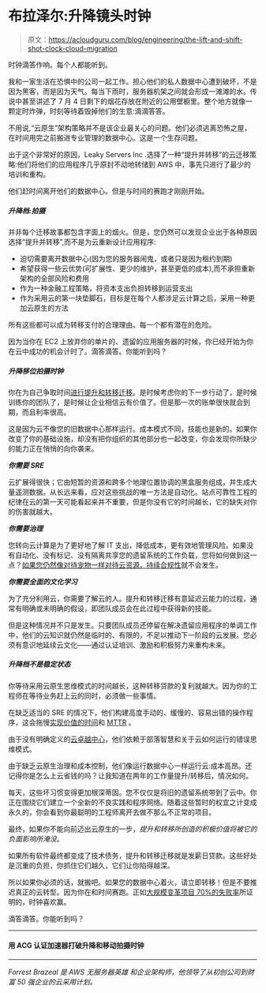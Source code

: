 # 布拉泽尔:升降镜头时钟

> 原文：<https://acloudguru.com/blog/engineering/the-lift-and-shift-shot-clock-cloud-migration>

时钟滴答作响。每个人都能听到。

我和一家生活在恐惧中的公司一起工作。担心他们的私人数据中心遭到破坏，不是因为黑客，而是因为天气。每当下雨时，服务器机架之间就会形成一滩滩的水。传说中甚至讲述了 7 月 4 日剩下的烟花存放在附近的公用壁橱里。整个地方就像一颗定时炸弹，时刻等待着毁掉他们的生意:滴滴答答。

不用说,“云原生”架构策略并不是该企业最关心的问题。他们必须逃离恐怖之屋，在时间用完之前搬进专业管理的数据中心。这是一个生存问题。

出于这个非常好的原因，Leaky Servers Inc .选择了一种“提升并转移”的云迁移策略:他们将他们的应用程序几乎原封不动地转储到 AWS 中，事先只进行了最少的培训和重构。

他们赶时间离开他们的数据中心。但是与时间的赛跑才刚刚开始。

##### **升降档:拍摄**

并非每个迁移故事都包含字面上的烟火。但是，您仍然可以发现企业出于各种原因选择“提升并转移”,而不是为云重新设计应用程序:

*   迫切需要离开数据中心(因为您的服务器闹鬼，或者只是因为租约到期)
*   希望获得一些云优势(可扩展性、更少的维护，甚至更低的成本),而不承担重新架构的全部风险和费用
*   作为一种金融工程策略，将资本支出负担转移到运营支出
*   作为采用云的第一块垫脚石，目标是在每个人都涉足云计算之后，采用一种更加云原生的方法

所有这些都可以成为转移支付的合理理由。每一个都有潜在的危险。

因为当你在 EC2 上放弃你的单片的、遗留的应用服务器的时候，你已经开始为你在云中成功的机会计时了。滴答滴答。你能听到吗？

##### **升降移位拍摄时钟**

你在为自己争取时间[进行提升和转移迁移](https://acloudguru.com/blog/business/what-is-lift-and-shift-cloud-migration)。是时候考虑你的下一步行动了，是时候训练你的团队了，是时候让企业相信云有价值了。但是那一次的账单很快就会到期，而且利率很高。

这是因为云不像您的旧数据中心那样运行。成本模式不同，技能也是新的。如果你改变了你的基础设施，却没有把你组织的其他部分也一起改变，你会发现你所缺少的能力正在悄悄的向你袭来。

***你需要 SRE***

云扩展得很快；它由短暂的资源和跨多个地理位置协调的黑盒服务组成，并生成大量遥测数据。从长远来看，应对这些挑战的唯一方法是自动化。站点可靠性工程的纪律在云的第一天可能看起来并不重要，但是你没有它的时间越长，它的缺失对你的伤害就越大。

***你需要治理***

您转向云计算是为了更好地了解 IT 支出，降低成本，更有效地管理风险。如果没有自动化、没有标记、没有隔离共享您的遗留系统的工作负载，您将如何做到这一点？[如果您仍然像对待宠物一样对待云资源，持续合规性](https://read.acloud.guru/cloud-risk-management-requires-a-change-to-continuous-compliance-mindset-bca7252eecd0?_ga)就不会发生。

***你需要全面的文化学习***

为了充分利用云，你需要了解云的人。提升和转移迁移有意延迟云能力的过程，通常有明确或未明确的假设，即团队成员会在此过程中获得新的技能。

但是这种情况并不只是发生。只要团队成员还停留在解决遗留应用程序的单调工作中，他们的云知识就仍然是临时的、有限的，不足以推动下一阶段的云发展。您必须有意识地延续云文化——通过认证培训、激励和积极努力来重构未来。

##### **升降档不是稳定状态**

你等待采用云原生思维模式的时间越长，这种转移贷款的复利就越大。因为你的工程师在等待业务赶上云的同时，必须做一些事情。

在缺乏适当的 SRE 的情况下，他们构建高度手动的、缓慢的、容易出错的操作程序，这会拖慢[实现价值的时间](https://baremetrics.com/academy/time-to-value-ttv)和 [MTTR](https://stackify.com/calculating-mttr-an-evolution-driven-by-the-rise-of-devops/) 。

由于没有明确定义的[云卓越中心](https://read.acloud.guru/werner-against-the-machine-7d208b81e5eb?_ga)，他们依赖于部落智慧和关于云如何运行的错误思维模式。

由于缺乏云原生治理和成本控制，他们像运行数据中心一样运行云:成本高昂。还记得你是怎么上云省钱的吗？让我知道在两年的工作量提升/转移后，情况如何。

每天，这些坏习惯变得更加根深蒂固。您不仅仅是将旧的遗留系统带到了云中。你正在围绕它们建立一个全新的不良实践和程序网络。随着这些暂时的权宜之计变成永久的，你会看到你最聪明的工程师离开去做不那么不正常的项目。

最终，如果你不能向前迈出云原生的一步，*提升和转移所创造的积极价值将被它的负面影响所淹没*。

如果所有软件最终都变成了技术债务，提升和转移迁移就是发薪日贷款。这些好处是沉重的负担，你抓住它们越久，它们让你陷得越深。

所以如果你必须的话，就搬吧。如果您的数据中心着火，请立即转移！但是不要推迟真正的云转型。因为你在和时间赛跑。正如[大规模变革项目 70%的失败率](https://www.mckinsey.com/industries/retail/our-insights/the-how-of-transformation)所证明的，时钟喜欢赢。

滴答滴答。你能听到吗？

* * *

#### 用 ACG 认证加速器打破升降和移动拍摄时钟

* * *

*Forrest Brazeal 是 AWS 无服务器英雄* *和企业架构师，他领导了从初创公司到财富 50 强企业的云采用计划。*